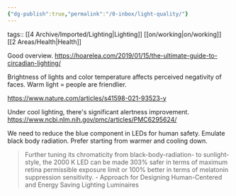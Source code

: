 ```yaml
---
{"dg-publish":true,"permalink":"/0-inbox/light-quality/"}
---
```



tags:: [[4 Archive/Imported/Lighting\|Lighting]] [[on/working\|on/working]] [[2 Areas/Health\|Health]]

Good overview.
https://hoarelea.com/2019/01/15/the-ultimate-guide-to-circadian-lighting/

Brightness of lights and color temperature affects perceived negativity of faces. Warm light = people are friendlier.

https://www.nature.com/articles/s41598-021-93523-y

Under cool lighting, there's significant alertness improvement. https://www.ncbi.nlm.nih.gov/pmc/articles/PMC6295624/

We need to reduce the blue component in LEDs for human safety. Emulate black body radiation. Prefer starting from warmer and cooling down.
> Further tuning its chromaticity from black-body-radiation- to sunlight-style, the 2000 K LED can be made 303% safer in terms of maximum retina permissible exposure limit or 100% better in terms of melatonin suppression sensitivity. - Approach for Designing Human-Centered and Energy Saving Lighting Luminaires